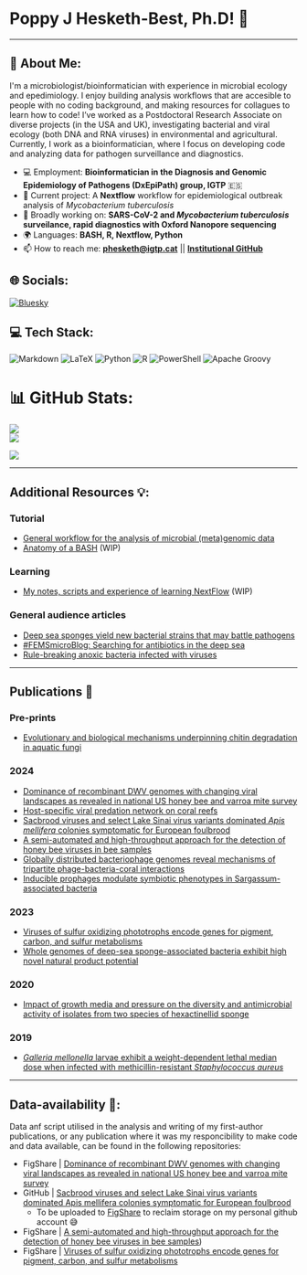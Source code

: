 # Poppy J Hesketh-Best, Ph.D! 👋

***

## 🚀 About Me: 
I'm a microbiologist/bioinformatician with experience in microbial ecology and epedimiology. I enjoy building analysis workflows that are accesible to people with no coding background, and making resources for collagues to learn how to code! I’ve worked as a Postdoctoral Research Associate on diverse projects (in the USA and UK), investigating bacterial and viral ecology (both DNA and RNA viruses) in environmental and agricultural. Currently, I work as a bioinformatician, where I focus on developing code and analyzing data for pathogen surveillance and diagnostics.

- :computer: Employment: **Bioinformatician in the Diagnosis and Genomic Epidemiology of Pathogens (DxEpiPath) group, IGTP** :es:
- 🌱 Current project: A **Nextflow** workflow for epidemiological outbreak analysis of *Mycobacterium tuberculosis*
- 🔭 Broadly working on: **SARS-CoV-2 and *Mycobacterium tuberculosis* surveilance, rapid diagnostics with Oxford Nanopore sequencing**
- 🌍 Languages: **BASH, R, Nextflow, Python**
- 📫 How to reach me: **phesketh@igtp.cat** || **[Institutional GitHub](https://github.com/phesketh-igtp)**

## 🌐 Socials:
[![Bluesky](https://img.shields.io/badge/bluesky-0285FF?style=for-the-badge&logo=bluesky&logoColor=%23FFFFFF)](https://bsky.app/profile/pjhesbes.bsky.social) 

## 💻 Tech Stack:
![Markdown](https://img.shields.io/badge/markdown-%23000000.svg?style=for-the-badge&logo=markdown&logoColor=white) ![LaTeX](https://img.shields.io/badge/latex-%23008080.svg?style=for-the-badge&logo=latex&logoColor=white) ![Python](https://img.shields.io/badge/python-3670A0?style=for-the-badge&logo=python&logoColor=ffdd54) ![R](https://img.shields.io/badge/r-%23276DC3.svg?style=for-the-badge&logo=r&logoColor=white) ![PowerShell](https://img.shields.io/badge/PowerShell-%235391FE.svg?style=for-the-badge&logo=powershell&logoColor=white) ![Apache Groovy](https://img.shields.io/badge/Apache%20Groovy-4298B8.svg?style=for-the-badge&logo=Apache+Groovy&logoColor=white)
# 📊 GitHub Stats:
![](https://nirzak-streak-stats.vercel.app/?user=pjhesbest&theme=radical&hide_border=false)<br/>
![](https://github-readme-stats.vercel.app/api/top-langs/?username=pjhesbest&theme=radical&hide_border=false&include_all_commits=false&count_private=false&layout=compact)

[![](https://visitcount.itsvg.in/api?id=pjhesbest&icon=0&color=0)](https://visitcount.itsvg.in)

***
## Additional Resources 💡:
### Tutorial
- [General workflow for the analysis of microbial (meta)genomic data](https://github.com/pjhesbest/microbial_meta-genomics_introduction)
- [Anatomy of a BASH](https://github.com/pjhesbest/anatomy-of-a-bash/wiki) (WIP)
### Learning
- [My notes, scripts and experience of learning NextFlow](https://github.com/pjhesbest/learning-nextflow) (WIP)
### General audience articles
- [Deep sea sponges yield new bacterial strains that may battle pathogens](https://www.the-microbiologist.com/news/deep-sea-sponges-yield-new-bacterial-strains-that-may-battle-pathogens/720.article)
- [#FEMSmicroBlog: Searching for antibiotics in the deep sea](https://fems-microbiology.org/femsmicroblog-searching-for-antibiotics-in-the-deep-sea/)
- [Rule-breaking anoxic bacteria infected with viruses](https://www.the-microbiologist.com/news/rule-breaking-anoxic-bacteria-infected-with-viruses/1216.article)
********
## Publications :page_facing_up:
### Pre-prints
- [Evolutionary and biological mechanisms underpinning chitin degradation in aquatic fungi](https://doi.org/10.1101/2024.02.10.579206)
### 2024
- [Dominance of recombinant DWV genomes with changing viral landscapes as revealed in national US honey bee and varroa mite survey](https://www.nature.com/articles/s42003-024-07333-9)
- [Host-specific viral predation network on coral reefs](http://dx.doi.org/10.1093/ismejo/wrae240)
- [Sacbrood viruses and select Lake Sinai virus variants dominated *Apis mellifera* colonies symptomatic for European foulbrood](https://doi.org/10.1128/spectrum.00656-24)
- [A semi-automated and high-throughput approach for the detection of honey bee viruses in bee samples](https://doi.org/10.1371/journal.pone.0297623)
- [Globally distributed bacteriophage genomes reveal mechanisms of tripartite phage-bacteria-coral interactions](https://doi.org/10.1101/2024.03.11.584349)
- [Inducible prophages modulate symbiotic phenotypes in Sargassum-associated bacteria](https://doi.org/10.21203/rs.3.rs-3867801/v1)
### 2023
- [Viruses of sulfur oxidizing phototrophs encode genes for pigment, carbon, and sulfur metabolisms](https://doi.org/10.1038/s43247-023-00796-4)
- [Whole genomes of deep-sea sponge-associated bacteria exhibit high novel natural product potential](https://doi.org/10.1093/femsmc/xtad005)
### 2020
- [Impact of growth media and pressure on the diversity and antimicrobial activity of isolates from two species of hexactinellid sponge](https://doi.org/10.1099/mic.0.001123)
### 2019
- [*Galleria mellonella* larvae exhibit a weight-dependent lethal median dose when infected with methicillin-resistant *Staphylococcus aureus*](https://doi.org/10.1093/femspd/ftab003)

********
## Data-availability :eyes::
Data anf script utilised in the analysis and writing of my first-author publications, or any publication where it was my responcibility to make code and data available, can be found in the following repositories:
- FigShare | [Dominance of recombinant DWV genomes with changing viral landscapes as revealed in national US honey bee and varroa mite survey](https://figshare.com/account/home#/projects/205180)
- GitHub   | [Sacbrood viruses and select Lake Sinai virus variants dominated Apis mellifera colonies symptomatic for European foulbrood]()
  - To be uploaded to [FigShare](https://figshare.com/account/items/26249036/edit) to reclaim storage on my personal github account :sweat_smile:
- FigShare | [A semi-automated and high-throughput approach for the detection of honey bee viruses in bee samples](https://figshare.com/account/home#/projects/171699))
- FigShare | [Viruses of sulfur oxidizing phototrophs encode genes for pigment, carbon, and sulfur metabolisms](https://figshare.com/account/home#/projects/162820)
